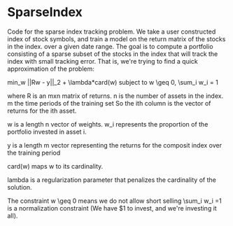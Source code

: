 # SparseIndex
Code for the sparse index tracking problem.
We take a user constructed index of stock symbols, and train a model on the return matrix of the stocks in the index.
over a given date range.
  The goal is to compute a portfolio consisting of a sparse subset of the stocks in the index that will track the index
  with small tracking error.  That is, we're trying to find a quick approximation of the problem:
  
  min_w ||Rw - y||_2 + \lambda*card(w)
  subject to w \geq 0, \sum_i w_i = 1
  
 where 
 R is an mxn matrix of returns.  n is the number of assets in the index.  m the time periods of the training set
 So the ith column is the vector of returns for the ith asset.
 
 w is a length n vector of weights.  w_i represents the proportion of the portfolio invested in asset i.
 
 y is a length m vector representing the returns for the composit index over the training period
 
 card(w) maps w to its cardinality.
 
 lambda is a regularization parameter that penalizes the cardinality of the solution. 
 
 The constraint w \geq 0 means we do not allow short selling
 \sum_i w_i =1 is a normalization constraint (We have $1 to invest, and we're investing it all).
